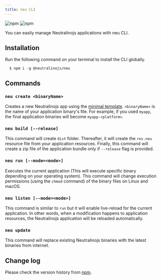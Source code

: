 ```yaml
---
title: neu CLI
---
```


![npm](https://img.shields.io/npm/v/@neutralinojs/neu)
![npm](https://img.shields.io/npm/dt/@neutralinojs/neu)

You can easily manage Neutralinojs applications with neu CLI.

## Installation

Run the following command on your terminal to install the CLI globally.

```
  $ npm i -g @neutralinojs/neu
```

## Commands

### `neu create <binaryName>`

Creates a new Neutralinojs app using the [minimal template](https://github.com/neutralinojs/neutralinojs-minimal).
`<binaryName>` is the name of your application binary's file. For example, if you used `myapp`, the final application binaries will become `myapp-<platform>`.

### `neu build [--release]`
This command will create `dist` folder. Thereafter, it will create the `res.neu` resource file from your application resources.
Finally, this command will create a zip file of the application bundle only if `--release` flag is provided.

### `neu run [--mode=<mode>]`
Executes the current application (This will execute specific binary depending on your operating system).
This command will change execution permissions (using the `chmod` command) of the binary files on Linux and macOS.

### `neu listen [--mode=<mode>]`
This command is similar to `run` but it will enable live-reload for the current application.
In other words, when a modification happens to application resources, the Neutralinojs application will be reloaded automatically.

### `neu update`
This command will replace existing Neutralinojs binaries with the latest binaries from internet.


## Change log
Please check the version history from [npm](https://www.npmjs.com/package/@neutralinojs/neu).
